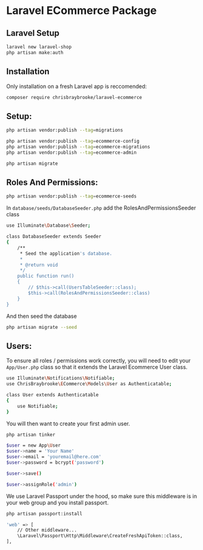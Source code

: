 # Laravel ECommerce Package

## Laravel Setup
```sh
laravel new laravel-shop
php artisan make:auth
```

## Installation

Only installation on a fresh Laravel app is reccomended:

```sh
composer require chrisbraybrooke/laravel-ecommerce
```

## Setup:

```sh
php artisan vendor:publish --tag=migrations

php artisan vendor:publish --tag=ecommerce-config
php artisan vendor:publish --tag=ecommerce-migrations
php artisan vendor:publish --tag=ecommerce-admin

php artisan migrate
```

## Roles And Permissions:
```sh
php artisan vendor:publish --tag=ecommerce-seeds
```

In `database/seeds/DatabaseSeeder.php` add the RolesAndPermissionsSeeder class
```sh
use Illuminate\Database\Seeder;

class DatabaseSeeder extends Seeder
{
    /**
     * Seed the application's database.
     *
     * @return void
     */
    public function run()
    {
        // $this->call(UsersTableSeeder::class);
        $this->call(RolesAndPermissionsSeeder::class)
    }
}
```

And then seed the database
```sh
php artisan migrate --seed
```

## Users:

To ensure all roles / permissions work correctly, you will need to edit your `App/User.php` class so that it extends the Laravel Ecommerce User class.
```sh
use Illuminate\Notifications\Notifiable;
use ChrisBraybrooke\ECommerce\Models\User as Authenticatable;

class User extends Authenticatable
{
    use Notifiable;
}
```

You will then want to create your first admin user.
```sh
php artisan tinker

$user = new App\User
$user->name = 'Your Name'
$user->email = 'youremail@here.com'
$user->password = bcrypt('password')

$user->save()

$user->assignRole('admin')
```

We use Laravel Passport under the hood, so make sure this middleware is in your web group and you install passport.

```sh
php artisan passport:install
```

```sh
'web' => [
    // Other middleware...
    \Laravel\Passport\Http\Middleware\CreateFreshApiToken::class,
],
```
